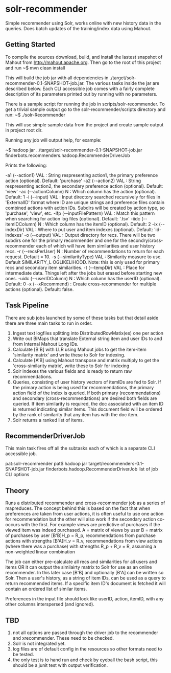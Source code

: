 solr-recommender
================

Simple recommender using Solr, works online with new history data in the queries. Does batch updates of the training/index data using Mahout.

## Getting Started

To compile the sources download, build, and install the lastest snapshot of Mahout from http://mahout.apache.org. Then go to the root of this project and run
~$ mvn clean install

This will build the job jar with all dependencies in ./target/solr-recommender-0.1-SNAPSHOT-job.jar. The various tasks inside the jar are described below. Each CLI accessible job comes with a fairly complete description of its parameters printed out by running with no parameters.

There is a sample script for running the job in scripts/solr-recommender. To get a trivial sample output go to the solr-recommender/scripts directory and run:
~$ ./solr-Recommender

This will use simple sample data from the project and create sample output in project root dir.

Running any job will output help, for example:

~$ hadoop jar ../target/solr-recommender-0.1-SNAPSHOT-job.jar \
       finderbots.recommenders.hadoop.RecommenderDriverJob

Prints the following:

 -a1 (--action1) VAL           : String respresenting action1, the primary
                                 preference action (optional). Default:
                                 'purchase'
 -a2 (--action2) VAL           : String respresenting action2, the secondary
                                 preference action (optional). Default: 'view'
 -ac (--actionColumn) N        : Which column has the action (optional).
                                 Default: 1
 -i (--input) VAL              : Input directory searched recursively for files
                                 in 'ExternalID' format where ID are unique
                                 strings and preference files contain combined
                                 actions with action IDs. Subdirs will be
                                 created by action type, so 'purchase', 'view',
                                 etc.
 -ifp (--inputFilePattern) VAL : Match this pattern when searching for action
                                 log files (optional). Default: '.tsv'
 -iidc (--itemIDColumn) N      : Which column has the itemID (optional).
                                 Default: 2
 -ix (--indexDir) VAL          : Where to put user and item indexes (optional).
                                 Default: 'id-indexes'
 -o (--output) VAL             : Output directory for recs. There will be two
                                 subdirs one for the primary recommender and
                                 one for the secondry/cross-recommender each of
                                 which will have item similarities and user
                                 history recs.
 -r (--recsPerUser) N          : Number of recommendations to return for each
                                 request. Default = 10.
 -s (--similarityType) VAL     : Similarity measure to use. Default SIMILARITY_L
                                 OGLIKELIHOOD. Note: this is only used for
                                 primary recs and secondary item similarities.
 -t (--tempDir) VAL            : Place for intermediate data. Things left after
                                 the jobs but erased before starting new ones.
 -uidc (--userIDColumn) N      : Which column has the userID (optional).
                                 Default: 0
 -x (--xRecommend)             : Create cross-recommender for multiple actions
                                 (optional). Default: false.

## Task Pipeline

There are sub jobs launched by some of these tasks but that detail aside there are three main tasks to run in order.
  1. Ingest text logfiles splitting into DistributedRowMatix(es) one per action
  2. Write out BiMaps that translate External string item and user IDs to and from Internal Mahout Long IDs.
  3. Calculate [B'B] with LLR using Mahout jobs to get the item-item 'similarity matrix' and write these to Solr for indexing.
  4. Calculate [A'B] using Mahout transpose and matrix multiply to get the 'cross-similarity matrix', write these to Solr for indexing
  5. Solr indexes the various fields and is ready to return raw recommendations.
  6. Queries, consisting of user history vectors of itemIDs are fed to Solr. If the primary action is being used for recommendations, the primary action field of the index is queried. If both primary (recommendations) and secondary (cross-recommendations) are desired both fields are queried. If item similarity is required, the doc associated with an item ID is returned indicating similar items. This document field will be ordered by the rank of similarity that any item has with the doc item.
  7. Solr returns a ranked list of items.

## RecommenderDriverJob

This main task fires off all the subtasks each of which is a separate CLI accessible job.

pat:solr-recommender pat$ hadoop jar target/recommenders-0.1-SNAPSHOT-job.jar finderbots.hadoop.RecommenderDriverJob
list of job CLI options

## Theory

Runs a distributed recommender and cross-recommender job as a series of mapreduces. The concept behind this is based on the fact that when preferences are taken from user actions, it is often useful to use one action for recommendation but the other will also work if the secondary action co-occurs with the first. For example views are predictive of purchases if the viewed item was indeed purchased.
 A = matrix of views by user
 B = matrix of purchases by user
 [B'B]H_p = R_p, recommendations from purchase actions with strengths
 [B'A]H_v = R_v, recommendations from view actions (where there was a purchase) with strengths
 R_p + R_v = R, assuming a non-weighted linear combination

The job can either pre-calculate all recs and similarities for all users and items OR it can output the similairty matrix to Solr for use as an online recommender. In this later case [B'B] and optionally [B'A] can be written so Solr. Then a user's history, as a string of item IDs, can be used as a query to return recommended items. If a specific item ID's document is fetched it will contain an ordered list of similar items.

Preferences in the input file should look like userID, action, itemID, with any other columns interspersed (and ignored).

## TBD

1. not all options are passed through the driver job to the recommender and xrecommender. These need to be checked.
2. Solr is not integrated yet.
3. log files are of default config in the resources so other formats need to be tested.
4. the only test is to hand run and check by eyeball the bash script, this should be a junit test with output verification.
